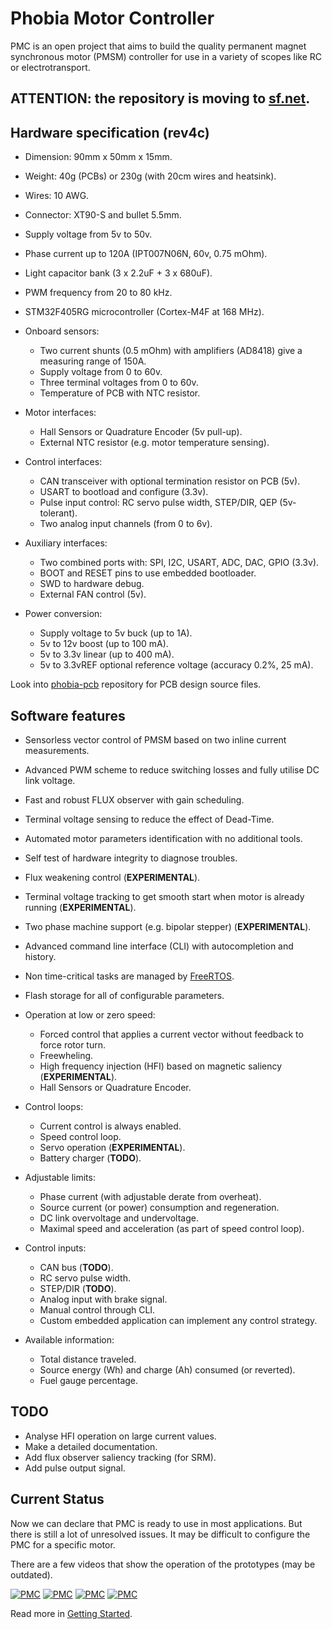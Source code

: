 # Phobia Motor Controller

PMC is an open project that aims to build the quality permanent magnet
synchronous motor (PMSM) controller for use in a variety of scopes like RC or
electrotransport.

## ATTENTION: the repository is moving to [sf.net](https://sourceforge.net/projects/phobia/).

## Hardware specification (rev4c)

* Dimension: 90mm x 50mm x 15mm.
* Weight: 40g (PCBs) or 230g (with 20cm wires and heatsink).
* Wires: 10 AWG.
* Connector: XT90-S and bullet 5.5mm.
* Supply voltage from 5v to 50v.
* Phase current up to 120A (IPT007N06N, 60v, 0.75 mOhm).
* Light capacitor bank (3 x 2.2uF + 3 x 680uF).
* PWM frequency from 20 to 80 kHz.
* STM32F405RG microcontroller (Cortex-M4F at 168 MHz).

* Onboard sensors:
	* Two current shunts (0.5 mOhm) with amplifiers (AD8418) give a measuring range of 150A.
	* Supply voltage from 0 to 60v.
	* Three terminal voltages from 0 to 60v.
	* Temperature of PCB with NTC resistor.
* Motor interfaces:
	* Hall Sensors or Quadrature Encoder (5v pull-up).
	* External NTC resistor (e.g. motor temperature sensing).
* Control interfaces:
	* CAN transceiver with optional termination resistor on PCB (5v).
	* USART to bootload and configure (3.3v).
	* Pulse input control: RC servo pulse width, STEP/DIR, QEP (5v-tolerant).
	* Two analog input channels (from 0 to 6v).
* Auxiliary interfaces:
	* Two combined ports with: SPI, I2C, USART, ADC, DAC, GPIO (3.3v).
	* BOOT and RESET pins to use embedded bootloader.
	* SWD to hardware debug.
	* External FAN control (5v).
* Power conversion:
	* Supply voltage to 5v buck (up to 1A).
	* 5v to 12v boost (up to 100 mA).
	* 5v to 3.3v linear (up to 400 mA).
	* 5v to 3.3vREF optional reference voltage (accuracy 0.2%, 25 mA).

Look into [phobia-pcb](https://sourceforge.net/p/phobia/pcb/) repository for
PCB design source files.

## Software features

* Sensorless vector control of PMSM based on two inline current measurements.
* Advanced PWM scheme to reduce switching losses and fully utilise DC link voltage.
* Fast and robust FLUX observer with gain scheduling.
* Terminal voltage sensing to reduce the effect of Dead-Time.
* Automated motor parameters identification with no additional tools.
* Self test of hardware integrity to diagnose troubles.
* Flux weakening control (**EXPERIMENTAL**).
* Terminal voltage tracking to get smooth start when motor is already running (**EXPERIMENTAL**).
* Two phase machine support (e.g. bipolar stepper) (**EXPERIMENTAL**).
* Advanced command line interface (CLI) with autocompletion and history.
* Non time-critical tasks are managed by [FreeRTOS](http://www.freertos.org/).
* Flash storage for all of configurable parameters.

* Operation at low or zero speed:
	* Forced control that applies a current vector without feedback to force rotor turn.
	* Freewheling.
	* High frequency injection (HFI) based on magnetic saliency (**EXPERIMENTAL**).
	* Hall Sensors or Quadrature Encoder.
* Control loops:
	* Current control is always enabled.
	* Speed control loop.
	* Servo operation (**EXPERIMENTAL**).
	* Battery charger (**TODO**).
* Adjustable limits:
	* Phase current (with adjustable derate from overheat).
	* Source current (or power) consumption and regeneration.
	* DC link overvoltage and undervoltage.
	* Maximal speed and acceleration (as part of speed control loop).
* Control inputs:
	* CAN bus (**TODO**).
	* RC servo pulse width.
	* STEP/DIR (**TODO**).
	* Analog input with brake signal.
	* Manual control through CLI.
	* Custom embedded application can implement any control strategy.
* Available information:
	* Total distance traveled.
	* Source energy (Wh) and charge (Ah) consumed (or reverted).
	* Fuel gauge percentage.

## TODO

* Analyse HFI operation on large current values.
* Make a detailed documentation.
* Add flux observer saliency tracking (for SRM).
* Add pulse output signal.

## Current Status

Now we can declare that PMC is ready to use in most applications. But there is
still a lot of unresolved issues. It may be difficult to configure the PMC for
a specific motor.

There are a few videos that show the operation of the prototypes (may be outdated).

[![PMC](https://i.ytimg.com/vi/phLGdwzEnQY/default.jpg)](https://www.youtube.com/watch?v=phLGdwzEnQY)
[![PMC](https://i.ytimg.com/vi/ANp_5zZkh48/default.jpg)](https://www.youtube.com/watch?v=ANp_5zZkh48)
[![PMC](https://i.ytimg.com/vi/IM0k0_boXc4/default.jpg)](https://www.youtube.com/watch?v=IM0k0_boXc4)
[![PMC](https://i.ytimg.com/vi/rfigI6fnWxI/default.jpg)](https://www.youtube.com/watch?v=rfigI6fnWxI)

Read more in [Getting Started](doc/GettingStarted.md).

